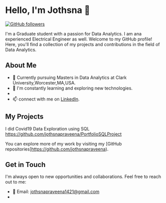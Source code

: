 # Hello, I'm Jothsna 👋

[![GitHub followers](https://img.shields.io/github/followers/your-username?label=Follow&style=social)](https://github.com/jothsnapraveena)


I'm a Graduate student with a passion for Data Analytics. I am ana experienced Electrical Engineer as well. Welcome to my GitHub profile! Here, you'll find a collection of my projects and contributions in the field of Data Analytics.

## About Me

- 💼 Currently pursuing Masters in Data Analytics at Clark University,Worcester,MA,USA.
- 🌱 I'm constantly learning and exploring new technologies.
-
- 📫 connect with me on [LinkedIn](linkedin.com/in/jothsna-praveena-pendyala-882113165).

## My Projects
I did Covid19 Data Exploration using SQL https://github.com/jothsnapraveena/PortfolioSQLProject

You can explore more of my work by visiting my [GitHub repositories]https://github.com/jothsnapraveena).



## Get in Touch

I'm always open to new opportunities and collaborations. Feel free to reach out to me:

- 📧 Email: jothsnapraveena1421@gmail.com
- 




